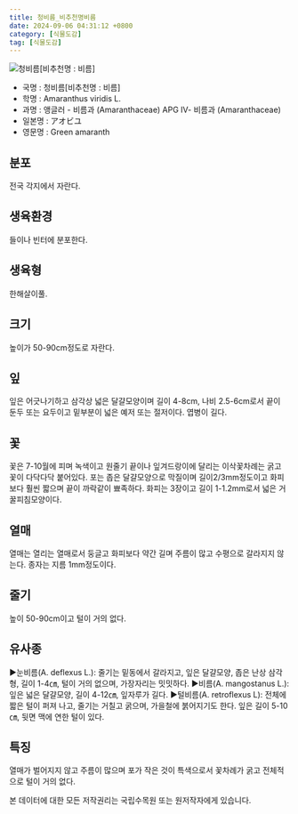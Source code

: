 ```yaml
---
title: 청비름_비추천명비름
date: 2024-09-06 04:31:12 +0800
category: [식물도감]
tag: [식물도감]
---
```




![청비름[비추천명 : 비름]](/fileUpload/plants/basic/Amaranthaceae/Amaranthus/13275/13275_1_th2.JPG)
- 국명 : 청비름[비추천명 : 비름]
- 학명 : Amaranthus viridis L.
- 과명 : 앵글러 - 비름과 (Amaranthaceae) APG Ⅳ- 비름과 (Amaranthaceae)
- 일본명 : アオビユ
- 영문명 : Green amaranth


## 분포
전국 각지에서 자란다.
## 생육환경
들이나 빈터에 분포한다.
## 생육형
한해살이풀.
## 크기
높이가 50-90cm정도로 자란다.
## 잎
잎은 어긋나기하고 삼각상 넓은 달걀모양이며 길이 4-8cm, 나비 2.5-6cm로서 끝이 둔두 또는 요두이고 밑부분이 넓은 예저 또는 절저이다. 엽병이 길다.
## 꽃
꽃은 7-10월에 피며 녹색이고 원줄기 끝이나 잎겨드랑이에 달리는 이삭꽃차례는 굵고 꽃이 다닥다닥 붙어있다. 포는 좁은 달걀모양으로 막질이며 길이2/3mm정도이고 화피보다 훨씬 짧으며 끝이 까락같이 뾰족하다. 화피는 3장이고 길이 1-1.2mm로서 넓은 거꿀피침모양이다.
## 열매
열매는 열리는 열매로서 둥글고 화피보다 약간 길며 주름이 많고 수평으로 갈라지지 않는다. 종자는 지름 1mm정도이다.
## 줄기
높이 50-90cm이고 털이 거의 없다.
## 유사종
▶눈비름(A. deflexus L.): 줄기는 밑동에서 갈라지고, 잎은 달걀모양, 좁은 난상 삼각형, 길이 1-4㎝, 털이 거의 없으며, 가장자리는 밋밋하다. ▶비름(A. mangostanus L.): 잎은 넓은 달걀모양, 길이 4-12㎝, 잎자루가 길다.▶털비름(A. retroflexus L): 전체에 짧은 털이 퍼져 나고, 줄기는 거칠고 굵으며, 가을철에 붉어지기도 한다. 잎은 길이 5-10㎝, 뒷면 맥에 연한 털이 있다.
## 특징
열매가 벌어지지 않고 주름이 많으며 포가 작은 것이 특색으로서 꽃차례가 굵고 전체적으로 털이 거의 없다.






본 데이터에 대한 모든 저작권리는 국립수목원 또는 원저작자에게 있습니다.
